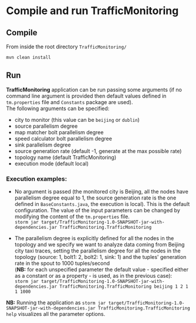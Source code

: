 # Compile and run TrafficMonitoring

## Compile
From inside the root directory `TrafficMonitoring/`

`mvn clean install`

## Run
<b>TrafficMonitoring</b> application can be run passing some arguments (if no command line argument is provided then default values defined in `tm.properties` file and `Constants` package are used). <br> The following arguments can be specified:<ul><li>city to monitor (this value can be `beijing` or `dublin`)</li><li>source parallelism degree</li><li>map matcher bolt parallelism degree</li><li>speed calculator bolt parallelism degree</li><li>sink parallelism degree</li><li>source generation rate (default -1, generate at the max possible rate)</li><li>topology name (default TrafficMonitoring)</li><li>execution mode (default local)</li></ul>

### Execution examples:
* No argument is passed (the monitored city is Beijing, all the nodes have parallelism degree equal to 1, the source generation rate is the one defined in `BaseConstants.java`, the execution is local). This is the default configuration. The value of the input parameters can be changed by modifying the content of the `tm.properties` file. <br> `storm jar target/TrafficMonitoring-1.0-SNAPSHOT-jar-with-dependencies.jar TrafficMonitoring.TrafficMonitoring`

* The parallelism degree is explicitly defined for all the nodes in the topology and we specify we want to analyze data coming from Beijing city taxi traces, setting the parallelism degree for all the nodes in the topology (source: 1, bolt1: 2, bolt2: 1, sink: 1) and the tuples' generation rate in the spout to 1000 tuples/second <br> (<b>NB:</b> for each unspecified parameter the default value - specified either as a constant or as a property - is used, as in the previous case): <br> `storm jar target/TrafficMonitoring-1.0-SNAPSHOT-jar-with-dependencies.jar TrafficMonitoring.TrafficMonitoring beijing 1 2 1 1 1000`

<b>NB:</b> Running the application as `storm jar target/TrafficMonitoring-1.0-SNAPSHOT-jar-with-dependencies.jar TrafficMonitoring.TrafficMonitoring help` visualizes all the parameter options.